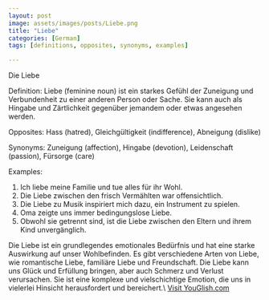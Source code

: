 ```yaml
---
layout: post
image: assets/images/posts/Liebe.png
title: "Liebe"
categories: [German]
tags: [definitions, opposites, synonyms, examples]

---
```


Die Liebe

Definition: Liebe (feminine noun) ist ein starkes Gefühl der Zuneigung und Verbundenheit zu einer anderen Person oder Sache. Sie kann auch als Hingabe und Zärtlichkeit gegenüber jemandem oder etwas angesehen werden.

Opposites: Hass (hatred), Gleichgültigkeit (indifference), Abneigung (dislike)

Synonyms: Zuneigung (affection), Hingabe (devotion), Leidenschaft (passion), Fürsorge (care)

Examples:
1. Ich liebe meine Familie und tue alles für ihr Wohl.
2. Die Liebe zwischen den frisch Vermählten war offensichtlich.
3. Die Liebe zu Musik inspiriert mich dazu, ein Instrument zu spielen.
4. Oma zeigte uns immer bedingungslose Liebe.
5. Obwohl sie getrennt sind, ist die Liebe zwischen den Eltern und ihrem Kind unvergänglich.

Die Liebe ist ein grundlegendes emotionales Bedürfnis und hat eine starke Auswirkung auf unser Wohlbefinden. Es gibt verschiedene Arten von Liebe, wie romantische Liebe, familiäre Liebe und Freundschaft. Die Liebe kann uns Glück und Erfüllung bringen, aber auch Schmerz und Verlust verursachen. Sie ist eine komplexe und vielschichtige Emotion, die uns in vielerlei Hinsicht herausfordert und bereichert.\ <a id="yg-widget-0" class="youglish-widget" data-query="Liebe" data-lang="german" data-components="8412" data-auto-start="0" data-bkg-color="theme_light" data-title="How%20to%20pronounce%20Liebe%20in%20German"  rel="nofollow" href="https://youglish.com">Visit YouGlish.com</a><script async src="https://youglish.com/public/emb/widget.js" charset="utf-8"></script>